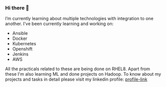 ### Hi there 👋

I’m currently learning about multiple technologies with integration to one another.
I've been currently learning and working on:
* Ansible
* Docker
* Kubernetes
* Openshift
* Jenkins
* AWS

All the practicals related to these are being done on RHEL8. 
Apart from these I'm also learning ML and done projects on Hadoop.
To know about my projects and tasks in detail please visit my linkedin profile: [profile-link](https://www.linkedin.com/in/rahul-bhardwaj-49892b174/)






<!--
**rahulgitx/rahulgitx** is a ✨ _special_ ✨ repository because its `README.md` (this file) appears on your GitHub profile.

Here are some ideas to get you started:

- 🔭 I’m currently working on ...
- 🌱 I’m currently learning about multiple technologies with integration to one another.
- 👯 I’m looking to collaborate on ...
- 🤔 I’m looking for help with ...
- 💬 Ask me about ...
- 📫 How to reach me: ...
- 😄 Pronouns: ...
- ⚡ Fun fact: ...
-->
